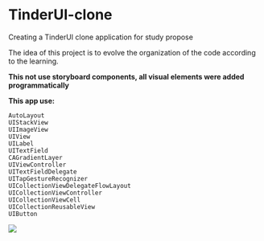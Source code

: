 # TinderUI-clone
Creating a TinderUI clone application for study propose

The idea of this project is to evolve the organization of the code according to the learning.

**This not use storyboard components, all visual elements were added programmatically**

**This app use:**

    AutoLayout
    UIStackView
    UIImageView
    UIView
    UILabel
    UITextField
    CAGradientLayer
    UIViewController
    UITextFieldDelegate
    UITapGestureRecognizer
    UICollectionViewDelegateFlowLayout
    UICollectionViewController
    UICollectionViewCell
    UICollectionReusableView
    UIButton
    

![](tinderUIClone.gif)
